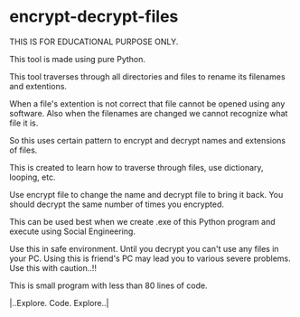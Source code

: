 # encrypt-decrypt-files
THIS IS FOR EDUCATIONAL PURPOSE ONLY.

This tool is made using pure Python.

This tool traverses through all directories and files to rename its filenames and extentions.

When a file's extention is not correct that file cannot be opened using any software. 
Also when the filenames are changed we cannot recognize what file it is.

So this uses certain pattern to encrypt and decrypt names and extensions of files.

This is created to learn how to traverse through files, use dictionary, looping, etc.

Use encrypt file to change the name and decrypt file to bring it back. You should decrypt the same number of times you encrypted.

This can be used best when we create .exe of this Python program and execute using Social Engineering.

Use this in safe environment. Until you decrypt you can't use any files in your PC.
Using this is friend's PC may lead you to various severe problems. Use this with caution..!!

This is small program with less than 80 lines of code.

|..Explore. Code. Explore..|
